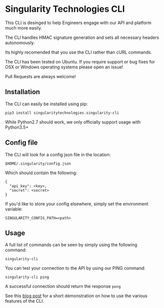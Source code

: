 # Singularity Technologies CLI

This CLI is desinged to help Engineers engage with our API and platform much
more easily.

The CLI handles HMAC signature generation and sets all necessary headers
autonomously.

Its highly recomended that you use the CLI rather than cURL commands.

The CLI has been tested on Ubuntu. If you require support or bug fixes for OSX
or Windows operating systems please open an issue!

Pull Requests are always welcome!

## Installation

The CLI can easily be installed using pip:

```
pip3 install singularitytechnologies.singularity-cli
```

While Python2.7 should work, we only officially support usage with Python3.5+

## Config file

The CLI will look for a config json file in the location:

```
$HOME/.singularity/config.json
```

Which should contain the following:

```
{
  "api_key": <key>,
  "secret": <secret>
}
```

If you'd like to store your config elsewhere, simply set the environment
variable:

```
SINGULARITY_CONFIG_PATH=<path>
```

## Usage

A full list of commands can be seen by simply using the following command:

```
singularity-cli
```

You can test your connection to the API by using our PING command:

```
singularity-cli ping
```

A successful connection should return the response `pong`

See this [blog post](https://www.singularity-technologies.io/blog) for a short demonstration on how to use the various
features of the CLI.
